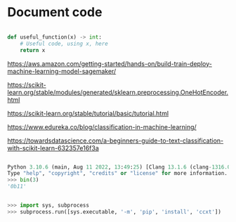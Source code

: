 # Document code 

```python

def useful_function(x) -> int:
    # Useful code, using x, here
    return x

```
https://aws.amazon.com/getting-started/hands-on/build-train-deploy-machine-learning-model-sagemaker/

https://scikit-learn.org/stable/modules/generated/sklearn.preprocessing.OneHotEncoder.html

https://scikit-learn.org/stable/tutorial/basic/tutorial.html

https://www.edureka.co/blog/classification-in-machine-learning/

https://towardsdatascience.com/a-beginners-guide-to-text-classification-with-scikit-learn-632357e16f3a


```python

Python 3.10.6 (main, Aug 11 2022, 13:49:25) [Clang 13.1.6 (clang-1316.0.21.2.5)] on darwin
Type "help", "copyright", "credits" or "license" for more information.
>>> bin(3)
'0b11'

```


```python

>>> import sys, subprocess 
>>> subprocess.run([sys.executable, '-m', 'pip', 'install', 'ccxt'])

```
